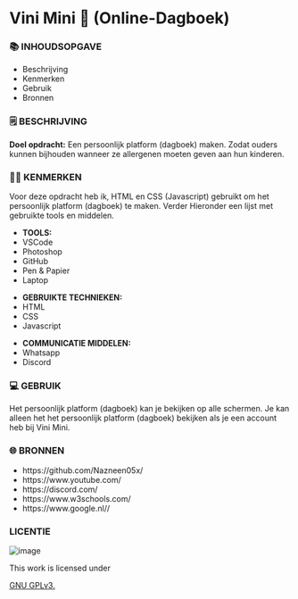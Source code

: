 <h1>Vini Mini 🥜 (Online-Dagboek)</h1>


<h3>📚 INHOUDSOPGAVE</h3>

<ul>
        <li>Beschrijving</li>
        <li>Kenmerken</li>
        <li>Gebruik</li>
        <li>Bronnen</li>
</ul>

<h3>
🗒️ BESCHRIJVING
</h3>

<p><strong>Doel opdracht:</strong> Een persoonlijk platform (dagboek) maken. Zodat ouders kunnen bijhouden wanneer ze allergenen moeten geven aan hun kinderen.</p>

<h3>
👩‍💻 KENMERKEN
</h3>

<p> Voor deze opdracht heb ik, HTML en CSS (Javascript) gebruikt om het persoonlijk platform (dagboek) te maken. Verder Hieronder een lijst met gebruikte tools en middelen.
</p>

<ul>
        <li><strong>TOOLS:</strong></li>
        <li>VSCode</li>
         <li>Photoshop</li>
         <li>GitHub</li>
        <li>Pen & Papier</li>
        <li>Laptop</li>
</ul>

<ul>
        <li><strong>GEBRUIKTE TECHNIEKEN:</strong></li>
        <li>HTML</li>
        <li>CSS</li>
        <li>Javascript</li>
        
        
</ul>


<ul>
        <li><strong>COMMUNICATIE MIDDELEN:</strong></li>
        <li>Whatsapp</li>
        <li>Discord</li>
        
 </ul>
 
 <h3>
💻 GEBRUIK
</h3>

<p> Het persoonlijk platform (dagboek) kan je bekijken op alle schermen. Je kan alleen het het persoonlijk platform (dagboek) bekijken als je een account heb bij Vini Mini.</p>

<h3>

🌐 BRONNEN
</h3>

<ul>
        <li>https://github.com/Nazneen05x/</li>
        <li>https://www.youtube.com/</li>
        <li>https://discord.com/</li>
        <li>https://www.w3schools.com/</li>
        <li>https://www.google.nl//</li>
        
</ul>

<h3>
LICENTIE
</h3>

![image](https://user-images.githubusercontent.com/112861261/195268886-d661d739-e7e6-49c1-824d-94a9db6678ea.png)

<p> This work is licensed under</P> <a href="https://github.com/zombie0youssra/your-tribe-profile-card/blob/main/LICENSE](https://github.com/Nazneen05x/the-client-case/blob/main/LICENSE)">GNU GPLv3.</a>

        
